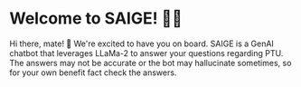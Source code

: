 # Welcome to SAIGE! 🚀🤖

Hi there, mate! 👋 We're excited to have you on board. SAIGE is a GenAI chatbot that leverages LLaMa-2 to answer your questions regarding PTU. The answers may not be accurate or the bot may hallucinate sometimes, so for your own benefit fact check the answers.
